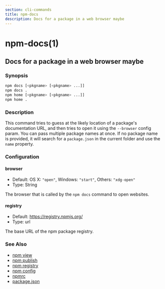 ```yaml
---
section: cli-commands 
title: npm-docs
description: Docs for a package in a web browser maybe
---
```


# npm-docs(1) 

## Docs for a package in a web browser maybe

### Synopsis

```bash
npm docs [<pkgname> [<pkgname> ...]]
npm docs .
npm home [<pkgname> [<pkgname> ...]]
npm home .
```

### Description

This command tries to guess at the likely location of a package's
documentation URL, and then tries to open it using the `--browser`
config param. You can pass multiple package names at once. If no
package name is provided, it will search for a `package.json` in
the current folder and use the `name` property.

### Configuration

#### browser

* Default: OS X: `"open"`, Windows: `"start"`, Others: `"xdg-open"`
* Type: String

The browser that is called by the `npm docs` command to open websites.

#### registry

* Default: https://registry.npmjs.org/
* Type: url

The base URL of the npm package registry.


### See Also

* [npm view](/cli-commands/view)
* [npm publish](/cli-commands/publish)
* [npm registry](/using-npm/registry)
* [npm config](/cli-commands/config)
* [npmrc](/configuring-npm/npmrc)
* [package.json](/configuring-npm/package-json)

